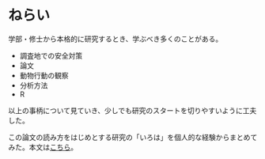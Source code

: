 # ねらい
学部・修士から本格的に研究するとき、学ぶべき多くのことがある。


- 調査地での安全対策
- 論文
- 動物行動の観察
- 分析方法
- R

以上の事柄について見ていき、少しでも研究のスタートを切りやすいように工夫した。

この論文の読み方をはじめとする研究の「いろは」を個人的な経験からまとめてみた。本文は[こちら](https://tabutan.github.io/study_method/)。
